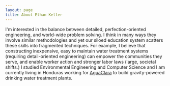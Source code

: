 ```yaml
---
layout: page
title: About Ethan Keller
---
```


I'm interested in the balance between detailed, perfection-oriented engineering, and world-wide problem solving. I think in many ways they involve similar methodologies and yet our siloed education system scatters these skills into fragmented techniques. For example, I believe that constructing inexpensive, easy to maintain water treatment systems (requiring detail-oriented engineering) can empower the communities they serve, and enable worker action and stronger labor laws (large, societal shifts.) I studied Environmental Engineering and Computer Science and I am currently living in Honduras working for [AguaClara](http://aguaclara.cee.cornell.edu/) to build gravity-powered drinking water treatment plants.